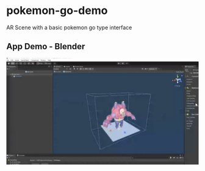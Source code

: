 # pokemon-go-demo
AR Scene with a basic pokemon go type interface

## App Demo - Blender

![](pokemon-go-screenshot.png)
